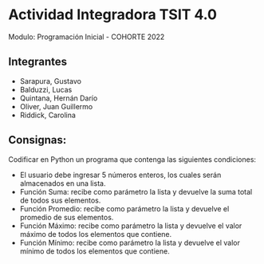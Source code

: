 # Actividad Integradora TSIT 4.0

Modulo: Programación Inicial - COHORTE 2022

## Integrantes

- Sarapura, Gustavo
- Balduzzi, Lucas
- Quintana, Hernán Darío
- Oliver, Juan Guillermo
- Riddick, Carolina


## Consignas:
Codificar en Python un programa que contenga las siguientes condiciones:
- El usuario debe ingresar 5 números enteros, los cuales serán almacenados en una
lista.
- Función Suma: recibe como parámetro la lista y devuelve la suma total de todos
sus elementos.
- Función Promedio: recibe como parámetro la lista y devuelve el promedio de sus
elementos.
- Función Máximo: recibe como parámetro la lista y devuelve el valor máximo de
todos los elementos que contiene.
- Función Mínimo: recibe como parámetro la lista y devuelve el valor mínimo de
todos los elementos que contiene.

